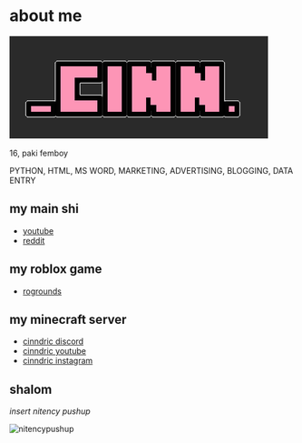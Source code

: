 # about me

![banner](https://github.com/cinn08/bio/blob/main/banner.png)

16, paki femboy

PYTHON, HTML, MS WORD, MARKETING, ADVERTISING, BLOGGING, DATA ENTRY

## my main shi

- [youtube](https://www.youtube.com/@cinn_08)
- [reddit](https://www.reddit.com/u/cinn08)

## my roblox game

- [rogrounds](https://www.roblox.com/games/11994994061)

## my minecraft server

- [cinndric discord](https://www.discord.gg/eUYcGYDXza)
- [cinndric youtube](https://www.youtube.com/@cinndric)
- [cinndric instagram](https://www.instagram.com/cinndric)

## shalom

*insert nitency pushup*

![nitencypushup](https://github.com/cinn08/bio/blob/main/nitencypushup.gif)
